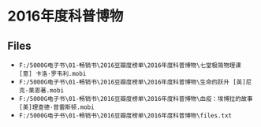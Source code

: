 # 2016年度科普博物

## Files

- `F:/5000G电子书\01-畅销书\2016豆瓣度榜单\2016年度科普博物\七堂极简物理课 [意] 卡洛·罗韦利.mobi`
- `F:/5000G电子书\01-畅销书\2016豆瓣度榜单\2016年度科普博物\生命的跃升 [英]尼克·莱恩著.mobi`
- `F:/5000G电子书\01-畅销书\2016豆瓣度榜单\2016年度科普博物\血疫：埃博拉的故事 [美]理查德·普雷斯顿.mobi`
- `F:/5000G电子书\01-畅销书\2016豆瓣度榜单\2016年度科普博物\files.txt`
